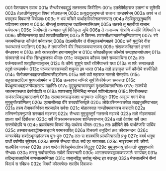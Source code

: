 001	वैशम्पायन उवाच
001a	सैन्धवैरभवद्युद्धं ततस्तस्य किरीटिनः
001c	हतशेषैर्महाराज हतानां च सुतैरपि
002a	तेऽवतीर्णमुपश्रुत्य विषयं श्वेतवाहनम्
002c	प्रत्युद्ययुरमृष्यन्तो राजानः पाण्डवर्षभम्
003a	अश्वं च तं परामृश्य विषयान्ते विषोपमाः
003c	न भयं चक्रिरे पार्थाद्भीमसेनादनन्तरात्
004a	तेऽविदूराद्धनुष्पाणिं यज्ञियस्य हयस्य च
004c	बीभत्सुं प्रत्यपद्यन्त पदातिनमवस्थितम्
005a	ततस्ते तु महावीर्या राजानः पर्यवारयन्
005c	जिगीषन्तो नरव्याघ्राः पूर्वं विनिकृता युधि
006a	ते नामान्यथ गोत्राणि कर्माणि विविधानि च
006c	कीर्तयन्तस्तदा पार्थं शरवर्षैरवाकिरन्
007a	ते किरन्तः शरांस्तीक्ष्णान्वारणेन्द्रनिवारणान्
007c	रणे जयमभीप्सन्तः कौन्तेयं पर्यवारयन्
008a	तेऽसमीक्ष्यैव तं वीरमुग्रकर्माणमाहवे
008c	सर्वे युयुधिरे वीरा रथस्थास्तं पदातिनम्
009a	ते तमाजघ्निरे वीरं निवातकवचान्तकम्
009c	संशप्तकनिहन्तारं हन्तारं सैन्धवस्य च
010a	ततो रथसहस्रेण हयानामयुतेन च
010c	कोष्ठकीकृत्य कौन्तेयं सम्प्रहृष्टमयोधयन्
011a	संस्मरन्तो वधं वीराः सिन्धुराजस्य धीमतः
011c	जयद्रथस्य कौरव्य समरे सव्यसाचिना
012a	ततः पर्जन्यवत्सर्वे शरवृष्टिमवासृजन्
012c	तैः कीर्णः शुशुभे पार्थो रविर्मेघान्तरे यथा
013a	स शरैः समवच्छन्नो ददृशे पाण्डवर्षभः
013c	पञ्जरान्तरसञ्चारी शकुन्त इव भारत
014a	ततो हाहाकृतं सर्वं कौन्तेये शरपीडिते
014c	त्रैलोक्यमभवद्राजन्रविश्चासीद्रजोरुणः
015a	ततो ववौ महाराज मारुतो रोमहर्षणः
015c	राहुरग्रसदादित्यं युगपत्सोममेव च
016a	उल्काश्च जघ्निरे सूर्यं विकीर्यन्त्यः समन्ततः
016c	वेपथुश्चाभवद्राजन्कैलासस्य महागिरेः
017a	मुमुचुश्चास्रमत्युष्णं दुःखशोकसमन्विताः
017c	सप्तर्षयो जातभयास्तथा देवर्षयोऽपि च
018a	शशश्चाशु विनिर्भिद्य मण्डलं शशिनोऽपतत्
018c	विपरीतस्तदा राजंस्तस्मिन्नुत्पातलक्षणे
019a	रासभारुणसङ्काशा धनुष्मन्तः सविद्युतः
019c	आवृत्य गगनं मेघा मुमुचुर्मांसशोणितम्
020a	एवमासीत्तदा वीरे शरवर्षाभिसंवृते
020c	लोकेऽस्मिन्भरतश्रेष्ठ तदद्भुतमिवाभवत्
021a	तस्य तेनावकीर्णस्य शरजालेन सर्वशः
021c	मोहात्पपात गाण्डीवमावापश्च करादपि
022a	तस्मिन्मोहमनुप्राप्ते शरजालं महत्तरम्
022c	सैन्धवा मुमुचुस्तूर्णं गतसत्त्वे महारथे
023a	ततो मोहसमापन्नं ज्ञात्वा पार्थं दिवौकसः
023c	सर्वे वित्रस्तमनसस्तस्य शान्तिपराभवन्
024a	ततो देवर्षयः सर्वे तथा सप्तर्षयोऽपि च
024c	ब्रह्मर्षयश्च विजयं जेपुः पार्थस्य धीमतः
025a	ततः प्रदीपिते देवैः पार्थतेजसि पार्थिव
025c	तस्थावचलवद्धीमान्सङ्ग्रामे परमास्त्रवित्
026a	विचकर्ष धनुर्दिव्यं ततः कौरवनन्दनः
026c	यन्त्रस्येवेह शब्दोऽभून्महांस्तस्य पुनः पुनः
027a	ततः स शरवर्षाणि प्रत्यमित्रान्प्रति प्रभुः
027c	ववर्ष धनुषा पार्थो वर्षाणीव सुरेश्वरः
028a	ततस्ते सैन्धवा योधाः सर्व एव सराजकाः
028c	नादृश्यन्त शरैः कीर्णाः शलभैरिव पावकाः
029a	तस्य शब्देन वित्रेसुर्भयार्ताश्च विदुद्रुवुः
029c	मुमुचुश्चाश्रु शोकार्ताः सुषुपुश्चापि सैन्धवाः
030a	तांस्तु सर्वान्नरश्रेष्ठः सर्वतो विचरन्बली
030c	अलातचक्रवद्राजञ्शरजालैः समर्पयत्
031a	तदिन्द्रजालप्रतिमं बाणजालममित्रहा
031c	व्यसृजद्दिक्षु सर्वासु महेन्द्र इव वज्रभृत्
032a	मेघजालनिभं सैन्यं विदार्य स रविप्रभः
032c	विबभौ कौरवश्रेष्ठः शरदीव दिवाकरः
